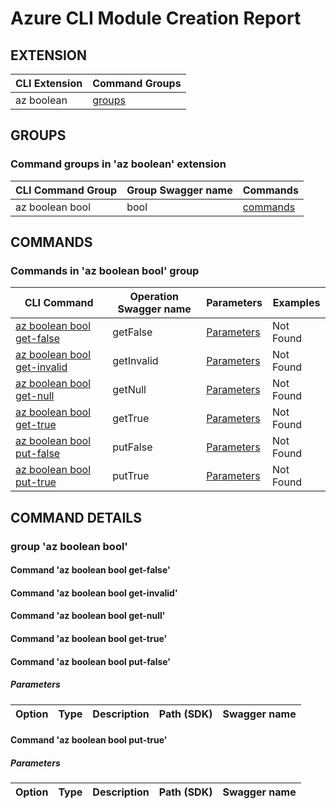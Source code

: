 # Azure CLI Module Creation Report

## EXTENSION
|CLI Extension|Command Groups|
|---------|------------|
|az boolean|[groups](#CommandGroups)

## GROUPS
### <a name="CommandGroups">Command groups in 'az boolean' extension </a>
|CLI Command Group|Group Swagger name|Commands|
|---------|------------|--------|
|az boolean bool|bool|[commands](#CommandsInbool)|

## COMMANDS
### <a name="CommandsInbool">Commands in 'az boolean bool' group</a>
|CLI Command|Operation Swagger name|Parameters|Examples|
|---------|------------|--------|-----------|
|[az boolean bool get-false](#boolgetFalse)|getFalse|[Parameters](#ParametersboolgetFalse)|Not Found|
|[az boolean bool get-invalid](#boolgetInvalid)|getInvalid|[Parameters](#ParametersboolgetInvalid)|Not Found|
|[az boolean bool get-null](#boolgetNull)|getNull|[Parameters](#ParametersboolgetNull)|Not Found|
|[az boolean bool get-true](#boolgetTrue)|getTrue|[Parameters](#ParametersboolgetTrue)|Not Found|
|[az boolean bool put-false](#boolputFalse)|putFalse|[Parameters](#ParametersboolputFalse)|Not Found|
|[az boolean bool put-true](#boolputTrue)|putTrue|[Parameters](#ParametersboolputTrue)|Not Found|


## COMMAND DETAILS

### group 'az boolean bool'
#### <a name="boolgetFalse">Command 'az boolean bool get-false'</a>


#### <a name="boolgetInvalid">Command 'az boolean bool get-invalid'</a>


#### <a name="boolgetNull">Command 'az boolean bool get-null'</a>


#### <a name="boolgetTrue">Command 'az boolean bool get-true'</a>


#### <a name="boolputFalse">Command 'az boolean bool put-false'</a>

##### <a name="ParametersboolputFalse">Parameters</a> 
|Option|Type|Description|Path (SDK)|Swagger name|
|------|----|-----------|----------|------------|

#### <a name="boolputTrue">Command 'az boolean bool put-true'</a>

##### <a name="ParametersboolputTrue">Parameters</a> 
|Option|Type|Description|Path (SDK)|Swagger name|
|------|----|-----------|----------|------------|
